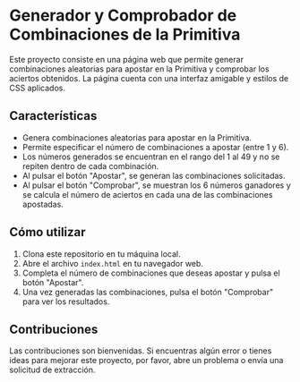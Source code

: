 # Generador y Comprobador de Combinaciones de la Primitiva

Este proyecto consiste en una página web que permite generar combinaciones aleatorias para apostar en la Primitiva y comprobar los aciertos obtenidos. La página cuenta con una interfaz amigable y estilos de CSS aplicados.

## Características

- Genera combinaciones aleatorias para apostar en la Primitiva.
- Permite especificar el número de combinaciones a apostar (entre 1 y 6).
- Los números generados se encuentran en el rango del 1 al 49 y no se repiten dentro de cada combinación.
- Al pulsar el botón "Apostar", se generan las combinaciones solicitadas.
- Al pulsar el botón "Comprobar", se muestran los 6 números ganadores y se calcula el número de aciertos en cada una de las combinaciones apostadas.

## Cómo utilizar

1. Clona este repositorio en tu máquina local.
2. Abre el archivo `index.html` en tu navegador web.
3. Completa el número de combinaciones que deseas apostar y pulsa el botón "Apostar".
4. Una vez generadas las combinaciones, pulsa el botón "Comprobar" para ver los resultados.

## Contribuciones

Las contribuciones son bienvenidas. Si encuentras algún error o tienes ideas para mejorar este proyecto, por favor, abre un problema o envía una solicitud de extracción.
